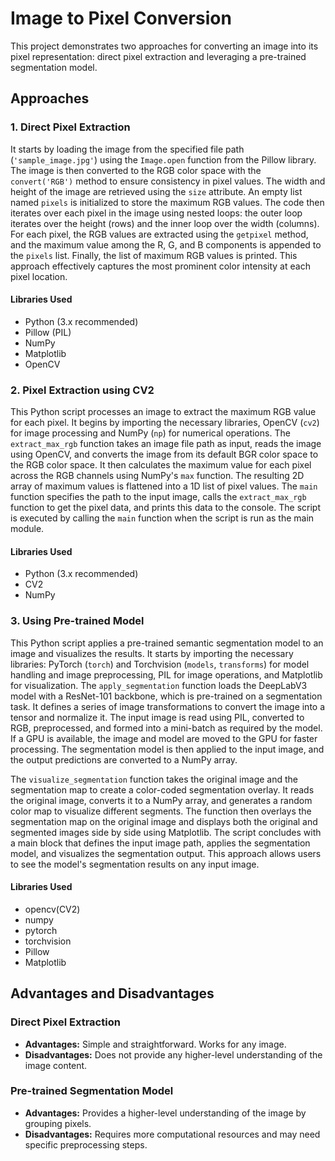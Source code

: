 # Image to Pixel Conversion

This project demonstrates two approaches for converting an image into its pixel representation: direct pixel extraction and leveraging a pre-trained segmentation model.

## Approaches

### 1. Direct Pixel Extraction

It starts by loading the image from the specified file path (`'sample_image.jpg'`) using the `Image.open` function from the Pillow library. The image is then converted to the RGB color space with the `convert('RGB')` method to ensure consistency in pixel values. The width and height of the image are retrieved using the `size` attribute. An empty list named `pixels` is initialized to store the maximum RGB values. The code then iterates over each pixel in the image using nested loops: the outer loop iterates over the height (rows) and the inner loop over the width (columns). For each pixel, the RGB values are extracted using the `getpixel` method, and the maximum value among the R, G, and B components is appended to the `pixels` list. Finally, the list of maximum RGB values is printed. This approach effectively captures the most prominent color intensity at each pixel location.

#### Libraries Used
-  Python (3.x recommended)
- Pillow (PIL)
- NumPy
- Matplotlib
- OpenCV

### 2. Pixel Extraction using CV2

This Python script processes an image to extract the maximum RGB value for each pixel. It begins by importing the necessary libraries, OpenCV (`cv2`) for image processing and NumPy (`np`) for numerical operations. The `extract_max_rgb` function takes an image file path as input, reads the image using OpenCV, and converts the image from its default BGR color space to the RGB color space. It then calculates the maximum value for each pixel across the RGB channels using NumPy's `max` function. The resulting 2D array of maximum values is flattened into a 1D list of pixel values. The `main` function specifies the path to the input image, calls the `extract_max_rgb` function to get the pixel data, and prints this data to the console. The script is executed by calling the `main` function when the script is run as the main module.

#### Libraries Used
-  Python (3.x recommended)
- CV2
- NumPy

### 3. Using Pre-trained Model

This Python script applies a pre-trained semantic segmentation model to an image and visualizes the results. It starts by importing the necessary libraries: PyTorch (`torch`) and Torchvision (`models`, `transforms`) for model handling and image preprocessing, PIL for image operations, and Matplotlib for visualization. The `apply_segmentation` function loads the DeepLabV3 model with a ResNet-101 backbone, which is pre-trained on a segmentation task. It defines a series of image transformations to convert the image into a tensor and normalize it. The input image is read using PIL, converted to RGB, preprocessed, and formed into a mini-batch as required by the model. If a GPU is available, the image and model are moved to the GPU for faster processing. The segmentation model is then applied to the input image, and the output predictions are converted to a NumPy array.

The `visualize_segmentation` function takes the original image and the segmentation map to create a color-coded segmentation overlay. It reads the original image, converts it to a NumPy array, and generates a random color map to visualize different segments. The function then overlays the segmentation map on the original image and displays both the original and segmented images side by side using Matplotlib. The script concludes with a main block that defines the input image path, applies the segmentation model, and visualizes the segmentation output. This approach allows users to see the model's segmentation results on any input image.

#### Libraries Used
- opencv(CV2)
- numpy
- pytorch
- torchvision
- Pillow
- Matplotlib


## Advantages and Disadvantages

### Direct Pixel Extraction
- **Advantages:** Simple and straightforward. Works for any image.
- **Disadvantages:** Does not provide any higher-level understanding of the image content.

### Pre-trained Segmentation Model
- **Advantages:** Provides a higher-level understanding of the image by grouping pixels.
- **Disadvantages:** Requires more computational resources and may need specific preprocessing steps.
